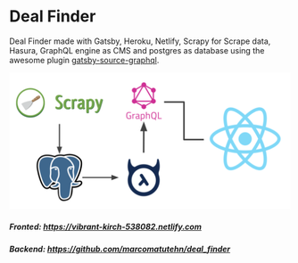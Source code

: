 # Deal Finder

Deal Finder made with Gatsby, Heroku, Netlify, Scrapy for Scrape data, Hasura, GraphQL engine as CMS and postgres as database using the awesome plugin [gatsby-source-graphql](https://github.com/gatsbyjs/gatsby/tree/master/packages/gatsby-source-graphql).


![Gatsby Postgres GraphQL](./backend/assets/deal-finder.png)


##### Fronted: https://vibrant-kirch-538082.netlify.com
##### Backend: https://github.com/marcomatutehn/deal_finder
